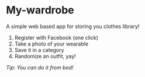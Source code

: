 # My-wardrobe

A simple web based app for storing you clothes library!

1. Register with Facebook (one click)
1. Take a photo of your wearable
1. Save it in a category
1. Randomize an outfit, yay!

_Tip: You can do it from bed!_
